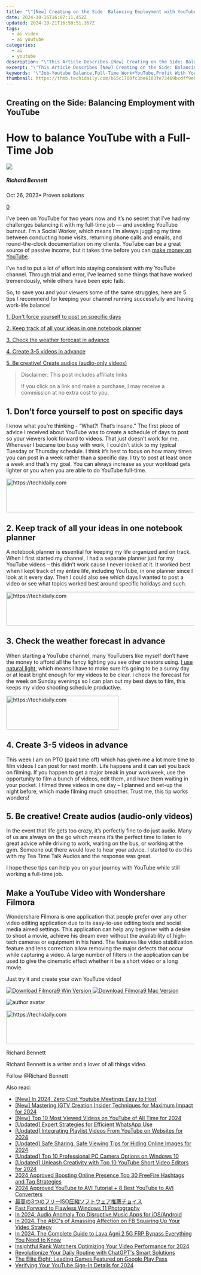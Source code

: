 ```yaml
---
title: "\"[New] Creating on the Side  Balancing Employment with YouTube\""
date: 2024-10-16T16:07:11.452Z
updated: 2024-10-21T16:58:51.367Z
tags:
  - ai video
  - ai youtube
categories:
  - ai
  - youtube
description: "\"This Article Describes [New] Creating on the Side: Balancing Employment with YouTube\""
excerpt: "\"This Article Describes [New] Creating on the Side: Balancing Employment with YouTube\""
keywords: "\"Job-Youtube Balance,Full-Time Work+YouTube,Profit With YouTube,Side Hustle YouTube,Work + Streaming,Employment Channel,YouTube Career Path\""
thumbnail: https://thmb.techidaily.com/b65c1700fc3be6103fe73469bcdff9ebd5593034f3622d27aea03408c9719ceb.jpg
---
```


## Creating on the Side: Balancing Employment with YouTube

# How to balance YouTube with a Full-Time Job

![](https://images.wondershare.com/filmora/article-images/richard-bennett.jpg)

##### Richard Bennett

 Oct 26, 2023• Proven solutions

[0](#commentsBoxSeoTemplate)

I’ve been on YouTube for two years now and it’s no secret that I’ve had my challenges balancing it with my full-time job — and avoiding YouTube burnout. I’m a Social Worker, which means I’m always juggling my time between conducting home visits, returning phone calls and emails, and round-the-clock documentation on my clients. YouTube can be a great source of passive income, but it takes time before you can [make money on YouTube](https://www.filmora.io/community-blog/youtube-monetization---the-ultimate-guide-to-ad-revenue-422.html).

I’ve had to put a lot of effort into staying consistent with my YouTube channel. Through trial and error, I’ve learned some things that have worked tremendously, while others have been epic fails.

So, to save you and your viewers some of the same struggles, here are 5 tips I recommend for keeping your channel running successfully and having work-life balance!

[1\. Don't force yourself to post on specific days](#specificdays)

[2\. Keep track of all your ideas in one notebook planner](#notebook)

[3\. Check the weather forecast in advance](#weather)

[4\. Create 3-5 videos in advance](#createvideos)

[5. Be creative! Create audios (audio-only videos)](#createaudio)

>  Disclaimer: This post includes affiliate links
>
>  If you click on a link and make a purchase, I may receive a commission at no extra cost to you.
>

## 1. Don’t force yourself to post on specific days

I know what you’re thinking - “What?! That’s insane.” The first piece of advice I received about YouTube was to create a schedule of days to post so your viewers look forward to videos. That just doesn’t work for me. Whenever I became too busy with work, I couldn’t stick to my typical Tuesday or Thursday schedule. I think it’s best to focus on how many times you can post in a week rather than a specific day. I try to post at least once a week and that’s my goal. You can always increase as your workload gets lighter or you when you are able to do YouTube full-time.

<!-- affiliate ads begin -->
<a href="https://zebaoaffiliateprogram.pxf.io/c/5597632/2137975/21526" target="_top" id="2137975">
  <img src="//a.impactradius-go.com/display-ad/21526-2137975" border="0" alt="https://techidaily.com" width="728" height="90"/>
</a>
<img height="0" width="0" src="https://zebaoaffiliateprogram.pxf.io/i/5597632/2137975/21526" style="position:absolute;visibility:hidden;" border="0" />
<!-- affiliate ads end -->

## 2. Keep track of all your ideas in one notebook planner

A notebook planner is essential for keeping my life organized and on track. When I first started my channel, I had a separate planner just for my YouTube videos – this didn’t work cause I never looked at it. It worked best when I kept track of my entire life, including YouTube, in one planner since I look at it every day. Then I could also see which days I wanted to post a video or see what topics worked best around specific holidays and such.

<!-- affiliate ads begin -->
<a href="https://wigfever.sjv.io/c/5597632/2014849/22899" target="_top" id="2014849">
  <img src="//a.impactradius-go.com/display-ad/22899-2014849" border="0" alt="https://techidaily.com" width="728" height="90"/>
</a>
<img height="0" width="0" src="https://wigfever.sjv.io/i/5597632/2014849/22899" style="position:absolute;visibility:hidden;" border="0" />
<!-- affiliate ads end -->

## 3. Check the weather forecast in advance

When starting a YouTube channel, many YouTubers like myself don’t have the money to afford all the fancy lighting you see other creators using. [I use natural light](https://tools.techidaily.com/wondershare/filmora/download/), which means I have to make sure it’s going to be a sunny day or at least bright enough for my videos to be clear. I check the forecast for the week on Sunday evenings so I can plan out my best days to film, this keeps my video shooting schedule productive.

<!-- affiliate ads begin -->
<a href="https://aligracehair.sjv.io/c/5597632/1972665/19272" target="_top" id="1972665">
  <img src="//a.impactradius-go.com/display-ad/19272-1972665" border="0" alt="https://techidaily.com" width="300" height="90"/>
</a>
<img height="0" width="0" src="https://aligracehair.sjv.io/i/5597632/1972665/19272" style="position:absolute;visibility:hidden;" border="0" />
<!-- affiliate ads end -->

## 4. Create 3-5 videos in advance

This week I am on PTO (paid time off) which has given me a lot more time to film videos I can post for next month. Life happens and it can set you back on filming. If you happen to get a major break in your workweek, use the opportunity to film a bunch of videos, edit them, and have them waiting in your pocket. I filmed three videos in one day – I planned and set-up the night before, which made filming much smoother. Trust me, this tip works wonders!

## 5. Be creative! Create audios (audio-only videos)

In the event that life gets too crazy, it’s perfectly fine to do just audio. Many of us are always on the go which means it’s the perfect time to listen to great advice while driving to work, waiting on the bus, or working at the gym. Someone out there would love to hear your advice. I started to do this with my Tea Time Talk Audios and the response was great.

I hope these tips can help you on your journey with YouTube while still working a full-time job.

## Make a YouTube Video with Wondershare Filmora

Wondershare Filmora is one application that people prefer over any other video editing application due to its easy-to-use editing tools and social media aimed settings. This application can help any beginner with a desire to shoot a movie, achieve his dream even without the availability of high-tech cameras or equipment in his hand. The features like video stabilization feature and lens correction allow removing the major defects that occur while capturing a video. A large number of filters in the application can be used to give the cinematic effect whether it be a short video or a long movie.

Just try it and create your own YouTube video!

[![Download Filmora9 Win Version](https://images.wondershare.com/filmora/guide/download-btn-win.jpg) ](https://tools.techidaily.com/wondershare/filmora/download/) [![Download Filmora9 Mac Version](https://images.wondershare.com/filmora/guide/download-btn-mac.jpg) ](https://tools.techidaily.com/wondershare/filmora/download/)

![author avatar](https://images.wondershare.com/filmora/article-images/richard-bennett.jpg)

<!-- affiliate ads begin -->
<a href="https://ephamedtechinc.pxf.io/c/5597632/2137225/26400" target="_top" id="2137225">
  <img src="//a.impactradius-go.com/display-ad/26400-2137225" border="0" alt="https://techidaily.com" width="728" height="90"/>
</a>
<img height="0" width="0" src="https://ephamedtechinc.pxf.io/i/5597632/2137225/26400" style="position:absolute;visibility:hidden;" border="0" />
<!-- affiliate ads end -->

Richard Bennett

Richard Bennett is a writer and a lover of all things video.

Follow @Richard Bennett

<ins class="adsbygoogle"
     style="display:block"
     data-ad-format="autorelaxed"
     data-ad-client="ca-pub-7571918770474297"
     data-ad-slot="1223367746"></ins>

<ins class="adsbygoogle"
     style="display:block"
     data-ad-client="ca-pub-7571918770474297"
     data-ad-slot="8358498916"
     data-ad-format="auto"
     data-full-width-responsive="true"></ins>

<span class="atpl-alsoreadstyle">Also read:</span>
<div><ul>
<li><a href="https://youtube-lab.techidaily.com/n-2024-zero-cost-youtube-meetings-easy-to-host/"><u>[New] In 2024, Zero Cost Youtube Meetings Easy to Host</u></a></li>
<li><a href="https://instagram-video-files.techidaily.com/new-mastering-igtv-creation-insider-techniques-for-maximum-impact-for-2024/"><u>[New] Mastering IGTV Creation Insider Techniques for Maximum Impact for 2024</u></a></li>
<li><a href="https://youtube-lab.techidaily.com/op-10-most-viewed-videos-on-youtube-of-all-time-for-2024/"><u>[New] Top 10 Most Viewed Videos on YouTube of All Time for 2024</u></a></li>
<li><a href="https://some-techniques.techidaily.com/updated-expert-strategies-for-efficient-whatsapp-use/"><u>[Updated] Expert Strategies for Efficient WhatsApp Use</u></a></li>
<li><a href="https://youtube-lab.techidaily.com/ed-integrating-playlist-videos-from-youtube-on-websites-for-2024/"><u>[Updated] Integrating Playlist Videos From YouTube on Websites for 2024</u></a></li>
<li><a href="https://youtube-lab.techidaily.com/ed-safe-sharing-safe-viewing-tips-for-hiding-online-images-for-2024/"><u>[Updated] Safe Sharing, Safe Viewing Tips for Hiding Online Images for 2024</u></a></li>
<li><a href="https://visual-screen-recording.techidaily.com/updated-top-10-professional-pc-camera-options-on-windows-10/"><u>[Updated] Top 10 Professional PC Camera Options on Windows 10</u></a></li>
<li><a href="https://youtube-lab.techidaily.com/ed-unleash-creativity-with-top-10-youtube-short-video-editors-for-2024/"><u>[Updated] Unleash Creativity with Top 10 YouTube Short Video Editors for 2024</u></a></li>
<li><a href="https://youtube-lab.techidaily.com/approved-boosting-online-presence-top-30-freefire-hashtags-and-tag-strategies/"><u>2024 Approved Boosting Online Presence Top 30 FreeFire Hashtags and Tag Strategies</u></a></li>
<li><a href="https://facebook-video-share.techidaily.com/2024-approved-youtube-to-avi-tutorial-plus-8-best-youtube-to-avi-converters/"><u>2024 Approved YouTube to AVI Tutorial + 8 Best YouTube to AVI Converters</u></a></li>
<li><a href="https://win-webmaster.techidaily.com/3iso/"><u>最高の3つのフリーISO圧縮ソフトウェア推薦チョイス</u></a></li>
<li><a href="https://extra-information.techidaily.com/fast-forward-to-flawless-windows-11-photography/"><u>Fast Forward to Flawless Windows 11 Photography</u></a></li>
<li><a href="https://youtube-lab.techidaily.com/24-audio-anomaly-top-disruptive-music-apps-for-iosandroid/"><u>In 2024, Audio Anomaly Top Disruptive Music Apps for iOS/Android</u></a></li>
<li><a href="https://facebook-video-content.techidaily.com/in-2024-the-abcs-of-amassing-affection-on-fb-squaring-up-your-video-strategy/"><u>In 2024, The ABC's of Amassing Affection on FB Squaring Up Your Video Strategy</u></a></li>
<li><a href="https://android-frp.techidaily.com/in-2024-the-complete-guide-to-lava-agni-2-5g-frp-bypass-everything-you-need-to-know-by-drfone-android/"><u>In 2024, The Complete Guide to Lava Agni 2 5G FRP Bypass Everything You Need to Know</u></a></li>
<li><a href="https://youtube-lab.techidaily.com/htful-rank-watchers-optimizing-your-video-performance-for-2024/"><u>Insightful Rank Watchers Optimizing Your Video Performance for 2024</u></a></li>
<li><a href="https://tech-hub.techidaily.com/revolutionize-your-daily-routine-with-chatgpts-smart-solutions/"><u>Revolutionize Your Daily Routine with ChatGPT's Smart Solutions</u></a></li>
<li><a href="https://buynow-info.techidaily.com/the-elite-eight-leading-games-featured-on-google-play-pass/"><u>The Elite Eight: Leading Games Featured on Google Play Pass</u></a></li>
<li><a href="https://youtube-lab.techidaily.com/ying-your-youtube-sign-in-details-for-2024/"><u>Verifying Your YouTube Sign-In Details for 2024</u></a></li>
</ul></div>

